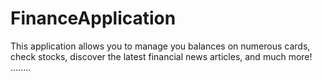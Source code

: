 # FinanceApplication
This application allows you to manage you balances on numerous cards, check stocks, discover the latest financial news articles, and much more!
........

